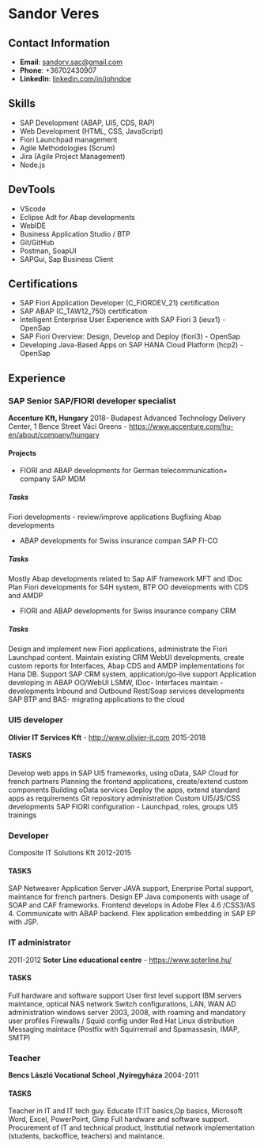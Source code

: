 # Sandor Veres

## Contact Information
- **Email**: sandorv.sac@gmail.com
- **Phone**: +36702430907
- **LinkedIn**: [linkedin.com/in/johndoe](https://linkedin.com/in/johndoe)

## Skills
- SAP Development (ABAP, UI5, CDS, RAP)
- Web Development (HTML, CSS, JavaScript)
- Fiori Launchpad management
- Agile Methodologies (Scrum)
- Jira (Agile Project Management)
- Node.js

## DevTools
- VScode 
- Eclipse Adt for Abap developments
- WebIDE
- Business Application Studio / BTP
- Git/GitHub
- Postman, SoapUI
- SAPGui, Sap Business Client

## Certifications
- SAP Fiori Application Developer (C_FIORDEV_21) certification
- SAP ABAP (C_TAW12_750) certification
- Intelligent Enterprise User Experience with SAP Fiori 3 (ieux1) - OpenSap
- SAP Fiori Overview: Design, Develop and Deploy (fiori3) - OpenSap
- Developing Java-Based Apps on SAP HANA Cloud Platform (hcp2) - OpenSap

## Experience
### SAP Senior SAP/FIORI developer specialist
**Accenture Kft, Hungary** 2018-
Budapest Advanced Technology Delivery Center, 1 Bence Street Váci Greens - https://www.accenture.com/hu-en/about/company/hungary

#### Projects
- FIORI and ABAP developments for German telecommunication+ company SAP MDM
##### Tasks
Fiori developments - review/improve applications
Bugfixing
Abap developments

- ABAP developments for Swiss insurance compan SAP FI-CO
##### Tasks
Mostly Abap developments related to Sap AIF framework
MFT and IDoc
Plan Fiori developments for S4H system, BTP
OO developments with CDS and AMDP

- FIORI and ABAP developments for Swiss insurance company CRM
##### Tasks
Design and implement new Fiori applications, administrate the Fiori Launchpad content.
Maintain existing CRM WebUI developments, create custom reports for Interfaces,
Abap CDS and AMDP implementations for Hana DB.
Support SAP CRM system, application/go-live support
Application developing in ABAP OO/WebUI
LSMW, IDoc- Interfaces maintain - developments
Inbound and Outbound Rest/Soap services developments
SAP BTP and BAS- migrating applications to the cloud

### UI5 developer
**Olivier IT Services Kft** - http://www.olivier-it.com 2015-2018
#### TASKS
Develop web apps in SAP UI5 frameworks, using oData, SAP Cloud for french partners
Planning the frontend applications, create/extend custom components
Building oData services
Deploy the apps, extend standard apps as requirements
Git repository administration
Custom UI5/JS/CSS developments
SAP FIORI configuration - Launchpad, roles, groups
UI5 trainings

### Developer
Composite IT Solutions Kft 2012-2015
#### TASKS
SAP Netweaver Application Server JAVA support, Enerprise Portal support, maintance for french partners.
Design EP Java components with usage of SOAP and CAF frameworks. 
Frontend develops in Adobe Flex 4.6 /CSS3/AS 4. Communicate with ABAP backend. Flex application embedding in SAP EP with JSP.

### IT administrator
2011-2012
**Soter Line educational centre** - https://www.soterline.hu/
#### TASKS
Full hardware and software support 
User first level support
IBM servers maintance, optical NAS network
Switch configurations,  LAN, WAN
AD administration windows server 2003, 2008, with roaming and mandatory user profiles
Firewalls / Squid config under Red Hat Linux distribution
Messaging maintace (Postfix with Squirremail and Spamassasin, IMAP, SMTP) 

### Teacher
**Bencs László Vocational School ,Nyíregyháza**  2004-2011
#### TASKS
Teacher in IT and IT tech guy.
Educate IT:IT basics,Op basics, Microsoft Word, Excel, PowerPoint, Gimp
Full hardware and software support. 
Procurement of IT and technical product, Institutial network implementation (students, backoffice, teachers) and maintance.



